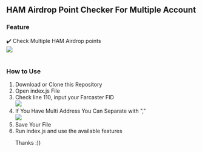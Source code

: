 <body>
  <b><h2>HAM Airdrop Point Checker For Multiple Account</h2></b>
  <h3>Feature</h3>
  ✔️  Check Multiple HAM Airdrop points<br>
  <img src="https://github.com/Andy-Ra/ham-point-checker/assets/85871151/e3153f29-fb8c-4d03-9a7a-d864aa072e0c?&style=flat"><br><br>


  <h3>How to Use</h3>
  <ol type="1">
  <li>Download or Clone this Repository</li>
  <li>Open index.js File</li>
  <li>Check line 110, input your Farcaster FID<br>
  <img src="https://github.com/Andy-Ra/ham-point-checker/assets/85871151/69f2626b-0abd-4199-bfea-b9a3db3fdf5f?&style=flat"></li>
    
  <li>If You Have Multi Address You Can Separate with ","<br>
  <img src="https://github.com/Andy-Ra/ham-point-checker/assets/85871151/51ab9eae-b613-4ce0-9a4f-f34ef8557af5?&style=flat"></li>

  <li>Save Your File</li>
  <li>Run index.js and use the available features</li>

  Thanks :))
